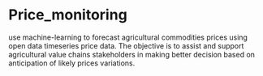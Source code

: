 # Price_monitoring
use machine-learning to forecast agricultural commodities prices using open data timeseries price data. The objective is to assist and support agricultural value chains stakeholders in making better decision based on anticipation of likely prices variations. 
